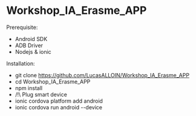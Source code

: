 # Workshop_IA_Erasme_APP

Prerequisite:
  - Android SDK
  - ADB Driver
  - Nodejs & ionic

Installation:
 - git clone https://github.com/LucasALLOIN/Workshop_IA_Erasme_APP
 - cd Workshop_IA_Erasme_APP
 - npm install
 - /!\ Plug smart device
 - ionic cordova platform add android
 - ionic cordova run android --device
